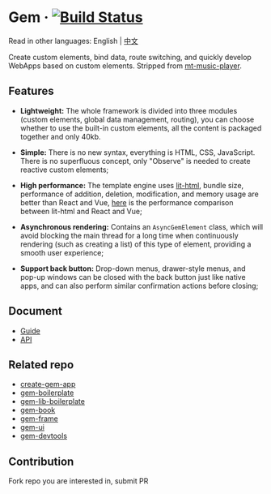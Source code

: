 # Gem &middot; [![Build Status](https://travis-ci.org/mantou132/gem.svg?branch=master)](https://travis-ci.org/mantou132/gem)

Read in other languages: English | [中文](./README_zh.md)

Create custom elements, bind data, route switching, and quickly develop WebApps based on custom elements. Stripped from [mt-music-player](https://github.com/mantou132/mt-music-player).

## Features

- **Lightweight:**
  The whole framework is divided into three modules (custom elements, global data management, routing), you can choose whether to use the built-in custom elements, all the content is packaged together and only 40kb.

- **Simple:**
  There is no new syntax, everything is HTML, CSS, JavaScript. There is no superfluous concept, only "Observe" is needed to create reactive custom elements;

- **High performance:**
  The template engine uses [lit-html](https://github.com/Polymer/lit-html), bundle size, performance of addition, deletion, modification, and memory usage are better than React and Vue, [here](https://rawgit.com/krausest/js-framework-benchmark/master/webdriver-ts-results/table.html) is the performance comparison between lit-html and React and Vue;

- **Asynchronous rendering:**
  Contains an `AsyncGemElement` class, which will avoid blocking the main thread for a long time when continuously rendering (such as creating a list) of this type of element, providing a smooth user experience;

- **Support back button:**
  Drop-down menus, drawer-style menus, and pop-up windows can be closed with the back button just like native apps, and can also perform similar confirmation actions before closing;

## Document

- [Guide](https://gem-docs.netlify.com/guide/)
- [API](https://gem-docs.netlify.com/API/)

## Related repo

- [create-gem-app](https://github.com/mantou132/create-gem-app)
- [gem-boilerplate](https://github.com/mantou132/gem-boilerplate)
- [gem-lib-boilerplate](https://github.com/mantou132/gem-lib-boilerplate)
- [gem-book](https://github.com/mantou132/gem-book)
- [gem-frame](https://github.com/mantou132/gem-frame)
- [gem-ui](https://github.com/mantou132/gem-ui)
- [gem-devtools](https://github.com/mantou132/gem-devtools)

## Contribution

Fork repo you are interested in, submit PR
